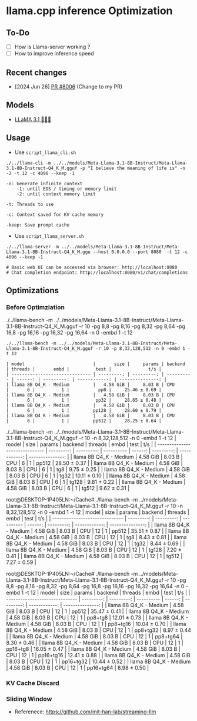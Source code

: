 # llama.cpp inference Optimization

## To-Do
- [ ] How is Llama-server working ?
- [ ] How to improve inference speed

## Recent changes

- [2024 Jun 26] [PR #8006](https://github.com/ggerganov/llama.cpp/pull/8006) (Change to my PR)

## Models
- [LLaMA 3.1 🦙🦙🦙](https://huggingface.co/meta-llama/Meta-Llama-3.1-8B-Instruct)

## Usage

- Use `script_llama_cli.sh`
```
./../llama-cli -m ../../models/Meta-Llama-3.1-8B-Instruct/Meta-Llama-3.1-8B-Instruct-Q4_K_M.gguf -p "I believe the meaning of life is" -n -2 -t 12 -c 4096 --keep -1

-n: Generate infinite context
    -1: until EOS / timing or memory limit
    -2: until context memory limit

-t: Threads to use

-c: Context saved for KV cache memory

-keep: Save prompt cache
```

- Use `script_llama_server.sh`
```
./../llama-server -m ../../models/Meta-Llama-3.1-8B-Instruct/Meta-Llama-3.1-8B-Instruct-Q4_K_M.ggu --host 0.0.0.0 --port 8080  -t 12 -c 4096 --keep -1

# Basic web UI can be accessed via browser: http://localhost:8080
# Chat completion endpoint: http://localhost:8080/v1/chat/completions
```

## Optimizations
### Before Optimziation
./../llama-bench -m ../../models/Meta-Llama-3.1-8B-Instruct/Meta-Llama-3.1-8B-Instruct-Q4_K_M.gguf -r 10 -pg 8,8 -pg 8,16 -pg 8,32 -pg 8,64 -pg 16,8 -pg 16,16 -pg 16,32 -pg 16,64 -n 0 -embd 1 -t 12


```
./../llama-bench -m ../../models/Meta-Llama-3.1-8B-Instruct/Meta-Llama-3.1-8B-Instruct-Q4_K_M.gguf -r 10 -p 8,32,128,512 -n 0 -embd 1 -t 12

| model                          |       size |     params | backend    | threads |       embd |          test |              t/s |
| ------------------------------ | ---------: | ---------: | ---------- | ------: | ---------: | ------------: | ---------------: |
| llama 8B Q4_K - Medium         |   4.58 GiB |     8.03 B | CPU        |       6 |          1 |           pp8 |     25.46 ± 0.69 |
| llama 8B Q4_K - Medium         |   4.58 GiB |     8.03 B | CPU        |       6 |          1 |          pp32 |     28.65 ± 0.48 |
| llama 8B Q4_K - Medium         |   4.58 GiB |     8.03 B | CPU        |       6 |          1 |         pp128 |     28.60 ± 0.79 |
| llama 8B Q4_K - Medium         |   4.58 GiB |     8.03 B | CPU        |       6 |          1 |         pp512 |     28.25 ± 0.64 |
```

./../llama-bench -m ../../models/Meta-Llama-3.1-8B-Instruct/Meta-Llama-3.1-8B-Instruct-Q4_K_M.gguf -r 10 -n 8,32,128,512 -n 0 -embd 1 -t 12
| model                          |       size |     params | backend    | threads |       embd |          test |              t/s |
| ------------------------------ | ---------: | ---------: | ---------- | ------: | ---------: | ------------: | ---------------: |
| llama 8B Q4_K - Medium         |   4.58 GiB |     8.03 B | CPU        |       6 |          1 |         pp512 |     28.50 ± 0.37 |
| llama 8B Q4_K - Medium         |   4.58 GiB |     8.03 B | CPU        |       6 |          1 |           tg8 |      9.75 ± 0.25 |
| llama 8B Q4_K - Medium         |   4.58 GiB |     8.03 B | CPU        |       6 |          1 |          tg32 |     10.11 ± 0.10 |
| llama 8B Q4_K - Medium         |   4.58 GiB |     8.03 B | CPU        |       6 |          1 |         tg128 |      9.81 ± 0.22 |
| llama 8B Q4_K - Medium         |   4.58 GiB |     8.03 B | CPU        |       6 |          1 |         tg512 |      9.62 ± 0.31 |

root@DESKTOP-1P405LN:~/Cache# ./llama-bench -m ../models/Meta-Llama-3.1-8B-Instruct/Meta-Llama-3.1-8B-Instruct-Q4_K_M.gguf -r 10 -n 8,32,128,512 -n 0 -embd 1 -t 12
| model                          |       size |     params | backend    | threads |       embd |          test |              t/s |
| ------------------------------ | ---------: | ---------: | ---------- | ------: | ---------: | ------------: | ---------------: |
| llama 8B Q4_K - Medium         |   4.58 GiB |     8.03 B | CPU        |      12 |          1 |         pp512 |     35.51 ± 0.87 |
| llama 8B Q4_K - Medium         |   4.58 GiB |     8.03 B | CPU        |      12 |          1 |           tg8 |      8.43 ± 0.81 |
| llama 8B Q4_K - Medium         |   4.58 GiB |     8.03 B | CPU        |      12 |          1 |          tg32 |      8.44 ± 0.69 |
| llama 8B Q4_K - Medium         |   4.58 GiB |     8.03 B | CPU        |      12 |          1 |         tg128 |      7.20 ± 0.41 |
| llama 8B Q4_K - Medium         |   4.58 GiB |     8.03 B | CPU        |      12 |          1 |         tg512 |      7.27 ± 0.59 |

root@DESKTOP-1P405LN:~/Cache# ./llama-bench -m ../models/Meta-Llama-3.1-8B-Instruct/Meta-Llama-3.1-8B-Instruct-Q4_K_M.gguf -r 10 -pg 8,8 -pg 8,16 -pg 8,32 -pg 8,64 -pg 16,8 -pg 16,16 -pg 16,32 -pg 16,64 -n 0 -embd 1 -t 12
| model                          |       size |     params | backend    | threads |       embd |          test |              t/s |
| ------------------------------ | ---------: | ---------: | ---------- | ------: | ---------: | ------------: | ---------------: |
| llama 8B Q4_K - Medium         |   4.58 GiB |     8.03 B | CPU        |      12 |          1 |         pp512 |     35.47 ± 0.41 |
| llama 8B Q4_K - Medium         |   4.58 GiB |     8.03 B | CPU        |      12 |          1 |       pp8+tg8 |     12.01 ± 0.73 |
| llama 8B Q4_K - Medium         |   4.58 GiB |     8.03 B | CPU        |      12 |          1 |      pp8+tg16 |     10.04 ± 0.70 |
| llama 8B Q4_K - Medium         |   4.58 GiB |     8.03 B | CPU        |      12 |          1 |      pp8+tg32 |      8.97 ± 0.44 |
| llama 8B Q4_K - Medium         |   4.58 GiB |     8.03 B | CPU        |      12 |          1 |      pp8+tg64 |      8.30 ± 0.46 |
| llama 8B Q4_K - Medium         |   4.58 GiB |     8.03 B | CPU        |      12 |          1 |      pp16+tg8 |     16.05 ± 0.47 |
| llama 8B Q4_K - Medium         |   4.58 GiB |     8.03 B | CPU        |      12 |          1 |     pp16+tg16 |     12.41 ± 0.88 |
| llama 8B Q4_K - Medium         |   4.58 GiB |     8.03 B | CPU        |      12 |          1 |     pp16+tg32 |     10.44 ± 0.52 |
| llama 8B Q4_K - Medium         |   4.58 GiB |     8.03 B | CPU        |      12 |          1 |     pp16+tg64 |      8.98 ± 0.50 |
### KV Cache Discard 

### Sliding Window
* Referenece: https://github.com/mit-han-lab/streaming-llm

